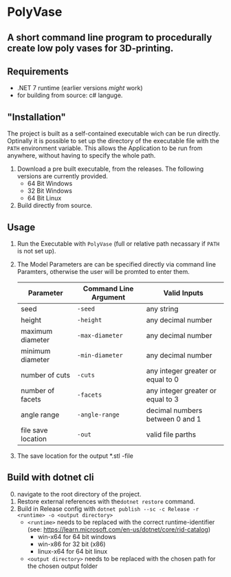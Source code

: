 # PolyVase
## A short command line program to procedurally create low poly vases for 3D-printing.

## Requirements
- .NET 7 runtime (earlier versions *might* work)
- for building from source: c# languge.

## "Installation"
The project is built as a self-contained executable wich can be run directly.
Optinally it is possible to set up the directory of the executable file with the ```PATH``` environment variable. This allows the Application to be run from anywhere, without having to specify the whole path.

1. Download a pre built executable, from the releases. The following versions are currently provided.
    - 64 Bit Windows
    - 32 Bit Windows
    - 64 Bit Linux
3. Build directly from source.

## Usage
1. Run the Executable with ```PolyVase``` (full or relative path necassary if ```PATH``` is not set up).
2. The Model Parameters are can be specified directly via command line Paramters, otherwise the user will be promted to enter them.

    | Parameter | Command Line Argument | Valid Inputs |
    | --- | --- | --- |
    | seed | ```-seed``` | any string |
    | height | ```-height``` | any decimal number |
    | maximum diameter | ```-max-diameter```  | any decimal number |
    | minimum diameter | ```-min-diameter``` | any decimal number |
    | number of cuts | ```-cuts```  | any integer greater or equal to 0 |
    | number of facets | ```-facets``` | any integer greater or equal to 3 |
    | angle range | ```-angle-range``` | decimal numbers between 0 and 1 |
    | file save location | ```-out``` | valid file parths |

3. The save location for the output *.stl -file

## Build with dotnet cli
0. navigate to the root directory of the project.
1. Restore external references with the```dotnet restore``` command.
2. Build in Release config with ```dotnet publish --sc -c Release -r <runtime> -o <output directory>```
    - ```<runtime>``` needs to be replaced with the correct runtime-identifier (see: https://learn.microsoft.com/en-us/dotnet/core/rid-catalog)
        - win-x64 for 64 bit windows
        - win-x86 for 32 bit (x86)
        - linux-x64 for 64 bit linux
    - ```<output directory>``` needs to be replaced with the chosen path for the chosen output folder


